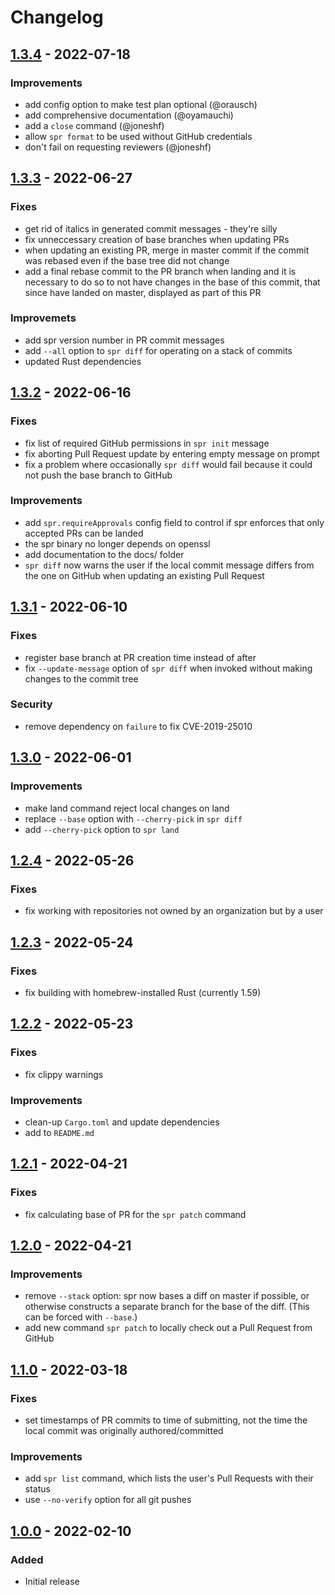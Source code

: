 # Changelog

## [1.3.4] - 2022-07-18

### Improvements

- add config option to make test plan optional (@orausch)
- add comprehensive documentation (@oyamauchi)
- add a `close` command (@joneshf)
- allow `spr format` to be used without GitHub credentials
- don't fail on requesting reviewers (@joneshf)

## [1.3.3] - 2022-06-27

### Fixes

- get rid of italics in generated commit messages - they're silly
- fix unneccessary creation of base branches when updating PRs
- when updating an existing PR, merge in master commit if the commit was rebased even if the base tree did not change
- add a final rebase commit to the PR branch when landing and it is necessary to do so to not have changes in the base of this commit, that since have landed on master, displayed as part of this PR

### Improvemets

- add spr version number in PR commit messages
- add `--all` option to `spr diff` for operating on a stack of commits
- updated Rust dependencies

## [1.3.2] - 2022-06-16

### Fixes

- fix list of required GitHub permissions in `spr init` message
- fix aborting Pull Request update by entering empty message on prompt
- fix a problem where occasionally `spr diff` would fail because it could not push the base branch to GitHub

### Improvements

- add `spr.requireApprovals` config field to control if spr enforces that only accepted PRs can be landed
- the spr binary no longer depends on openssl
- add documentation to the docs/ folder
- `spr diff` now warns the user if the local commit message differs from the one on GitHub when updating an existing Pull Request

## [1.3.1] - 2022-06-10

### Fixes

- register base branch at PR creation time instead of after
- fix `--update-message` option of `spr diff` when invoked without making changes to the commit tree

### Security

- remove dependency on `failure` to fix CVE-2019-25010

## [1.3.0] - 2022-06-01

### Improvements

- make land command reject local changes on land
- replace `--base` option with `--cherry-pick` in `spr diff`
- add `--cherry-pick` option to `spr land`

## [1.2.4] - 2022-05-26

### Fixes

- fix working with repositories not owned by an organization but by a user

## [1.2.3] - 2022-05-24

### Fixes

- fix building with homebrew-installed Rust (currently 1.59)

## [1.2.2] - 2022-05-23

### Fixes

- fix clippy warnings

### Improvements

- clean-up `Cargo.toml` and update dependencies
- add to `README.md`

## [1.2.1] - 2022-04-21

### Fixes

- fix calculating base of PR for the `spr patch` command

## [1.2.0] - 2022-04-21

### Improvements

- remove `--stack` option: spr now bases a diff on master if possible, or otherwise constructs a separate branch for the base of the diff. (This can be forced with `--base`.)
- add new command `spr patch` to locally check out a Pull Request from GitHub

## [1.1.0] - 2022-03-18

### Fixes

- set timestamps of PR commits to time of submitting, not the time the local commit was originally authored/committed

### Improvements

- add `spr list` command, which lists the user's Pull Requests with their status
- use `--no-verify` option for all git pushes

## [1.0.0] - 2022-02-10

### Added

- Initial release

[1.0.0]: https://github.com/getcord/spr/releases/tag/v1.0.0
[1.1.0]: https://github.com/getcord/spr/releases/tag/v1.1.0
[1.2.0]: https://github.com/getcord/spr/releases/tag/v1.2.0
[1.2.1]: https://github.com/getcord/spr/releases/tag/v1.2.1
[1.2.2]: https://github.com/getcord/spr/releases/tag/v1.2.2
[1.2.3]: https://github.com/getcord/spr/releases/tag/v1.2.3
[1.2.4]: https://github.com/getcord/spr/releases/tag/v1.2.4
[1.3.0]: https://github.com/getcord/spr/releases/tag/v1.3.0
[1.3.1]: https://github.com/getcord/spr/releases/tag/v1.3.1
[1.3.2]: https://github.com/getcord/spr/releases/tag/v1.3.2
[1.3.3]: https://github.com/getcord/spr/releases/tag/v1.3.3
[1.3.4]: https://github.com/getcord/spr/releases/tag/v1.3.4
